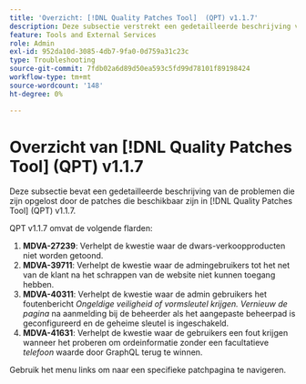 ```yaml
---
title: 'Overzicht: [!DNL Quality Patches Tool]  (QPT) v1.1.7'
description: Deze subsectie verstrekt een gedetailleerde beschrijving van de kwesties die door de beschikbare flarden in  [!DNL Quality Patches Tool]  (QPT) v1.1.7 worden opgelost.
feature: Tools and External Services
role: Admin
exl-id: 952da10d-3085-4db7-9fa0-0d759a31c23c
type: Troubleshooting
source-git-commit: 7fdb02a6d89d50ea593c5fd99d78101f89198424
workflow-type: tm+mt
source-wordcount: '148'
ht-degree: 0%

---
```


# Overzicht van [!DNL Quality Patches Tool] (QPT) v1.1.7

Deze subsectie bevat een gedetailleerde beschrijving van de problemen die zijn opgelost door de patches die beschikbaar zijn in [!DNL Quality Patches Tool] (QPT) v1.1.7.

QPT v1.1.7 omvat de volgende flarden:

1. **MDVA-27239**: Verhelpt de kwestie waar de dwars-verkoopproducten niet worden getoond.
1. **MDVA-39711**: Verhelpt de kwestie waar de admingebruikers tot het net van de klant na het schrappen van de website niet kunnen toegang hebben.
1. **MDVA-40311**: Verhelpt de kwestie waar de admin gebruikers het foutenbericht *Ongeldige veiligheid of vormsleutel krijgen. Vernieuw de pagina* na aanmelding bij de beheerder als het aangepaste beheerpad is geconfigureerd en de geheime sleutel is ingeschakeld.
1. **MDVA-41631**: Verhelpt de kwestie waar de gebruikers een fout krijgen wanneer het proberen om ordeinformatie zonder een facultatieve *telefoon* waarde door GraphQL terug te winnen.


Gebruik het menu links om naar een specifieke patchpagina te navigeren.
